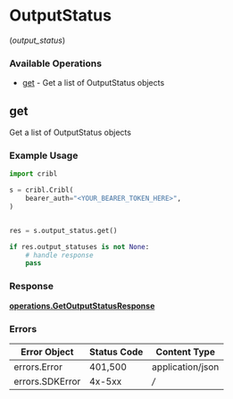 # OutputStatus
(*output_status*)

### Available Operations

* [get](#get) - Get a list of OutputStatus objects

## get

Get a list of OutputStatus objects

### Example Usage

```python
import cribl

s = cribl.Cribl(
    bearer_auth="<YOUR_BEARER_TOKEN_HERE>",
)


res = s.output_status.get()

if res.output_statuses is not None:
    # handle response
    pass
```


### Response

**[operations.GetOutputStatusResponse](../../models/operations/getoutputstatusresponse.md)**
### Errors

| Error Object     | Status Code      | Content Type     |
| ---------------- | ---------------- | ---------------- |
| errors.Error     | 401,500          | application/json |
| errors.SDKError  | 4x-5xx           | */*              |
